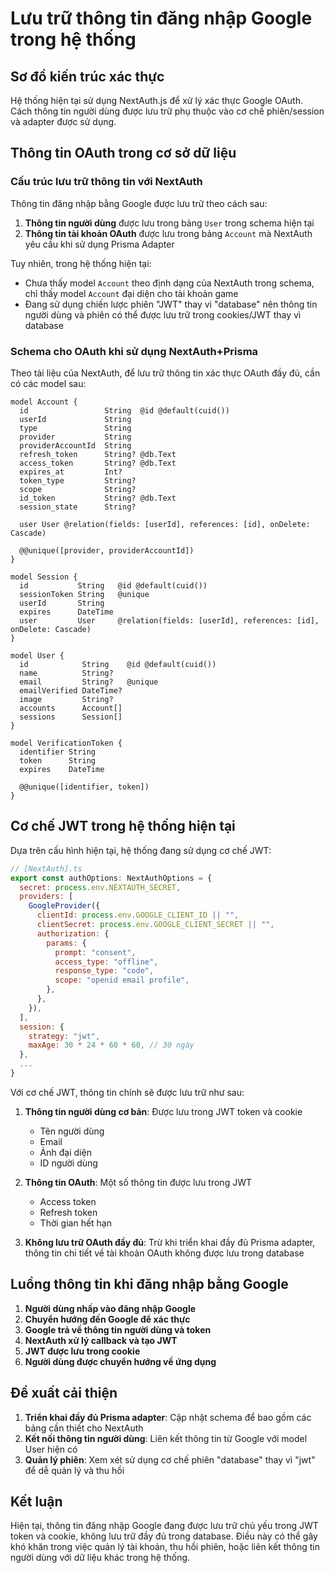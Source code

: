 # Lưu trữ thông tin đăng nhập Google trong hệ thống

## Sơ đồ kiến trúc xác thực

Hệ thống hiện tại sử dụng NextAuth.js để xử lý xác thực Google OAuth. Cách thông tin người dùng được lưu trữ phụ thuộc vào cơ chế phiên/session và adapter được sử dụng.

## Thông tin OAuth trong cơ sở dữ liệu

### Cấu trúc lưu trữ thông tin với NextAuth

Thông tin đăng nhập bằng Google được lưu trữ theo cách sau:

1. **Thông tin người dùng** được lưu trong bảng `User` trong schema hiện tại
2. **Thông tin tài khoản OAuth** được lưu trong bảng `Account` mà NextAuth yêu cầu khi sử dụng Prisma Adapter

Tuy nhiên, trong hệ thống hiện tại:

- Chưa thấy model `Account` theo định dạng của NextAuth trong schema, chỉ thấy model `Account` đại diện cho tài khoản game
- Đang sử dụng chiến lược phiên "JWT" thay vì "database" nên thông tin người dùng và phiên có thể được lưu trữ trong cookies/JWT thay vì database

### Schema cho OAuth khi sử dụng NextAuth+Prisma

Theo tài liệu của NextAuth, để lưu trữ thông tin xác thực OAuth đầy đủ, cần có các model sau:

```prisma
model Account {
  id                 String  @id @default(cuid())
  userId             String
  type               String
  provider           String
  providerAccountId  String
  refresh_token      String? @db.Text
  access_token       String? @db.Text
  expires_at         Int?
  token_type         String?
  scope              String?
  id_token           String? @db.Text
  session_state      String?

  user User @relation(fields: [userId], references: [id], onDelete: Cascade)

  @@unique([provider, providerAccountId])
}

model Session {
  id           String   @id @default(cuid())
  sessionToken String   @unique
  userId       String
  expires      DateTime
  user         User     @relation(fields: [userId], references: [id], onDelete: Cascade)
}

model User {
  id            String    @id @default(cuid())
  name          String?
  email         String?   @unique
  emailVerified DateTime?
  image         String?
  accounts      Account[]
  sessions      Session[]
}

model VerificationToken {
  identifier String
  token      String
  expires    DateTime

  @@unique([identifier, token])
}
```

## Cơ chế JWT trong hệ thống hiện tại

Dựa trên cấu hình hiện tại, hệ thống đang sử dụng cơ chế JWT:

```javascript
// [NextAuth].ts
export const authOptions: NextAuthOptions = {
  secret: process.env.NEXTAUTH_SECRET,
  providers: [
    GoogleProvider({
      clientId: process.env.GOOGLE_CLIENT_ID || "",
      clientSecret: process.env.GOOGLE_CLIENT_SECRET || "",
      authorization: {
        params: {
          prompt: "consent",
          access_type: "offline",
          response_type: "code",
          scope: "openid email profile",
        },
      },
    }),
  ],
  session: {
    strategy: "jwt",
    maxAge: 30 * 24 * 60 * 60, // 30 ngày
  },
  ...
}
```

Với cơ chế JWT, thông tin chính sẽ được lưu trữ như sau:

1. **Thông tin người dùng cơ bản**: Được lưu trong JWT token và cookie

   - Tên người dùng
   - Email
   - Ảnh đại diện
   - ID người dùng

2. **Thông tin OAuth**: Một số thông tin được lưu trong JWT

   - Access token
   - Refresh token
   - Thời gian hết hạn

3. **Không lưu trữ OAuth đầy đủ**: Trừ khi triển khai đầy đủ Prisma adapter, thông tin chi tiết về tài khoản OAuth không được lưu trong database

## Luồng thông tin khi đăng nhập bằng Google

1. **Người dùng nhấp vào đăng nhập Google**
2. **Chuyển hướng đến Google để xác thực**
3. **Google trả về thông tin người dùng và token**
4. **NextAuth xử lý callback và tạo JWT**
5. **JWT được lưu trong cookie**
6. **Người dùng được chuyển hướng về ứng dụng**

## Đề xuất cải thiện

1. **Triển khai đầy đủ Prisma adapter**: Cập nhật schema để bao gồm các bảng cần thiết cho NextAuth
2. **Kết nối thông tin người dùng**: Liên kết thông tin từ Google với model User hiện có
3. **Quản lý phiên**: Xem xét sử dụng cơ chế phiên "database" thay vì "jwt" để dễ quản lý và thu hồi

## Kết luận

Hiện tại, thông tin đăng nhập Google đang được lưu trữ chủ yếu trong JWT token và cookie, không lưu trữ đầy đủ trong database. Điều này có thể gây khó khăn trong việc quản lý tài khoản, thu hồi phiên, hoặc liên kết thông tin người dùng với dữ liệu khác trong hệ thống.
